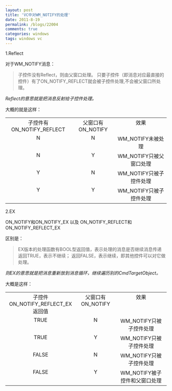 ```yaml
---
layout: post
title: 'VC中对WM_NOTIFY的处理'
date: 2011-8-19
permalink: /blogs/22004
comments: true
categories: windows
tags: windows vc
---
```


1.Reflect

对于WM_NOTIFY消息：

> 子控件没有Reflect，则由父窗口处理。
> 只要子控件（即消息对应最直接的控件）有了ON_NOTIFY_REFLECT就会被子控件处理,不会被父窗口所处理。

*Reflect的意思就是把消息反射给子控件处理。*

大概的就是这样：

<table width="567" border="0" cellspacing="0" cellpadding="2">
<tbody>
<tr>
<td align="center" valign="top" width="212">子控件有ON_NOTIFY_REFLECT</td>
<td align="center" valign="top" width="155">父窗口有ON_NOTIFY</td>
<td align="center" valign="top" width="198">效果</td>
</tr>
<tr>
<td align="center" valign="top" width="212">N</td>
<td align="center" valign="top" width="155">N</td>
<td align="center" valign="top" width="198">WM_NOTIFY未被处理</td>
</tr>
<tr>
<td align="center" valign="top" width="212">N</td>
<td align="center" valign="top" width="155">Y</td>
<td align="center" valign="top" width="198">WM_NOTIFY只被父窗口处理</td>
</tr>
<tr>
<td align="center" valign="top" width="212">Y</td>
<td align="center" valign="top" width="155">N</td>
<td align="center" valign="top" width="198">WM_NOTIFY只被子控件处理</td>
</tr>
<tr>
<td align="center" valign="top" width="212">Y</td>
<td align="center" valign="top" width="155">Y</td>
<td align="center" valign="top" width="198">WM_NOTIFY只被子控件处理</td>
</tr>
</tbody>
</table>

<!--more-->

2.EX

ON_NOTIFY和ON_NOTIFY_EX 以及 ON_NOTIFY_REFLECT和ON_NOTIFY_REFLECT_EX

区别是：

> EX版本的处理函数有BOOL型返回值，表示处理的消息是否继续消息传递
> 返回TRUE，表示不继续；
> 返回FALSE，表示继续，即其他控件可以对它做处理。

*则EX的意思就是把消息重新放到消息循环，继续遍历别的CmdTargetObject。*

大概是这样：

<table width="610" border="0" cellspacing="0" cellpadding="2">
<tbody>
<tr>
<td align="center" valign="top" width="220">子控件ON_NOTIFY_REFLECT_EX返回值</td>
<td align="center" valign="top" width="144">父窗口有ON_NOTIFY</td>
<td align="center" valign="top" width="244">效果</td>
</tr>
<tr>
<td align="center" valign="top" width="220">TRUE</td>
<td align="center" valign="top" width="144">N</td>
<td align="center" valign="top" width="244">WM_NOTIFY只被子控件处理</td>
</tr>
<tr>
<td align="center" valign="top" width="220">TRUE</td>
<td align="center" valign="top" width="144">Y</td>
<td align="center" valign="top" width="244">WM_NOTIFY只被子控件处理</td>
</tr>
<tr>
<td align="center" valign="top" width="220">FALSE</td>
<td align="center" valign="top" width="144">N</td>
<td align="center" valign="top" width="244">WM_NOTIFY只被子控件处理</td>
</tr>
<tr>
<td align="center" valign="top" width="220">FALSE</td>
<td align="center" valign="top" width="144">Y</td>
<td align="center" valign="top" width="244">WM_NOTIFY被子控件和父窗口处理</td>
</tr>
</tbody>
</table>
